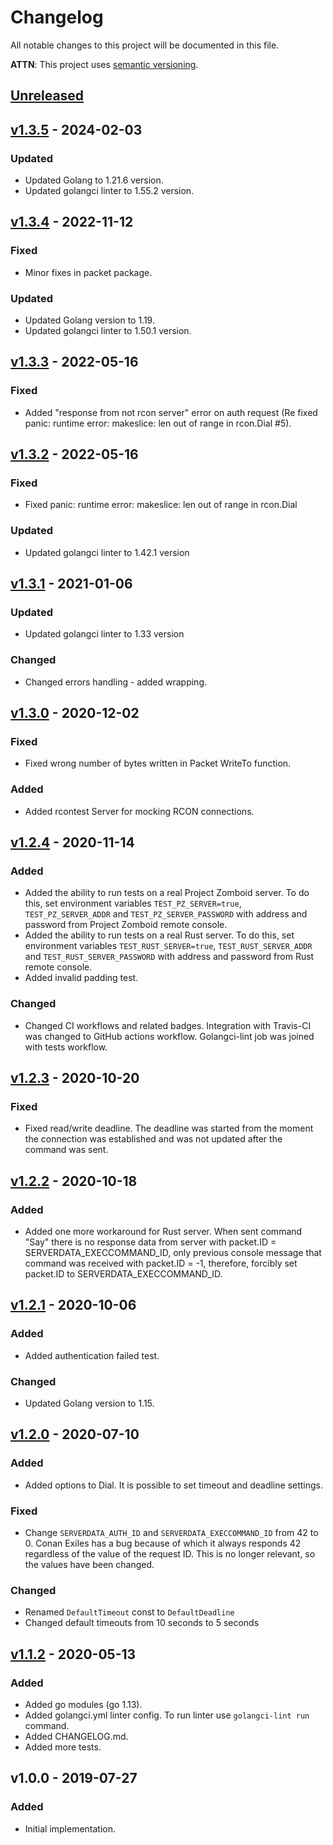 # Changelog
All notable changes to this project will be documented in this file.

**ATTN**: This project uses [semantic versioning](http://semver.org/).

## [Unreleased]

## [v1.3.5] - 2024-02-03
### Updated
- Updated Golang to 1.21.6 version.
- Updated golangci linter to 1.55.2 version.

## [v1.3.4] - 2022-11-12
### Fixed
- Minor fixes in packet package.

### Updated
- Updated Golang version to 1.19.
- Updated golangci linter to 1.50.1 version.

## [v1.3.3] - 2022-05-16
### Fixed
- Added "response from not rcon server" error on auth request (Re fixed panic: runtime error: makeslice: len out of range in rcon.Dial #5).

## [v1.3.2] - 2022-05-16
### Fixed
- Fixed panic: runtime error: makeslice: len out of range in rcon.Dial

### Updated
- Updated golangci linter to 1.42.1 version

## [v1.3.1] - 2021-01-06
### Updated
- Updated golangci linter to 1.33 version

### Changed
- Changed errors handling - added wrapping.

## [v1.3.0] - 2020-12-02
### Fixed
- Fixed wrong number of bytes written in Packet WriteTo function.

### Added
- Added rcontest Server for mocking RCON connections.

## [v1.2.4] - 2020-11-14
### Added
- Added the ability to run tests on a real Project Zomboid server. To do this, set environment variables 
`TEST_PZ_SERVER=true`, `TEST_PZ_SERVER_ADDR` and `TEST_PZ_SERVER_PASSWORD` with address and password from Project Zomboid
remote console.  
- Added the ability to run tests on a real Rust server. To do this, set environment variables `TEST_RUST_SERVER=true`, 
`TEST_RUST_SERVER_ADDR` and `TEST_RUST_SERVER_PASSWORD` with address and password from Rust remote console.  
- Added invalid padding test.

### Changed
- Changed CI workflows and related badges. Integration with Travis-CI was changed to GitHub actions workflow. Golangci-lint 
job was joined with tests workflow.  

## [v1.2.3] - 2020-10-20
### Fixed
- Fixed read/write deadline. The deadline was started from the moment the connection was established and was not updated 
after the command was sent.

## [v1.2.2] - 2020-10-18
### Added
- Added one more workaround for Rust server. When sent command "Say" there is no response data from server 
with packet.ID = SERVERDATA_EXECCOMMAND_ID, only previous console message that command was received with 
packet.ID = -1, therefore, forcibly set packet.ID to SERVERDATA_EXECCOMMAND_ID.

## [v1.2.1] - 2020-10-06
### Added
- Added authentication failed test.

### Changed
- Updated Golang version to 1.15.

## [v1.2.0] - 2020-07-10
### Added
- Added options to Dial. It is possible to set timeout and deadline settings.

### Fixed
- Change `SERVERDATA_AUTH_ID` and `SERVERDATA_EXECCOMMAND_ID` from 42 to 0. Conan Exiles has a bug because of which it 
always responds 42 regardless of the value of the request ID. This is no longer relevant, so the values have been 
changed.

### Changed
- Renamed `DefaultTimeout` const to `DefaultDeadline`
- Changed default timeouts from 10 seconds to 5 seconds

## [v1.1.2] - 2020-05-13
### Added
- Added go modules (go 1.13).
- Added golangci.yml linter config. To run linter use `golangci-lint run` command.
- Added CHANGELOG.md.
- Added more tests.

## v1.0.0 - 2019-07-27
### Added
- Initial implementation.

[Unreleased]: https://github.com/gorcon/rcon/compare/v1.3.5...HEAD
[v1.3.5]: https://github.com/gorcon/rcon/compare/v1.3.4...v1.3.5
[v1.3.4]: https://github.com/gorcon/rcon/compare/v1.3.3...v1.3.4
[v1.3.3]: https://github.com/gorcon/rcon/compare/v1.3.2...v1.3.3
[v1.3.2]: https://github.com/gorcon/rcon/compare/v1.3.1...v1.3.2
[v1.3.1]: https://github.com/gorcon/rcon/compare/v1.3.0...v1.3.1
[v1.3.0]: https://github.com/gorcon/rcon/compare/v1.2.4...v1.3.0
[v1.2.4]: https://github.com/gorcon/rcon/compare/v1.2.3...v1.2.4
[v1.2.3]: https://github.com/gorcon/rcon/compare/v1.2.2...v1.2.3
[v1.2.2]: https://github.com/gorcon/rcon/compare/v1.2.1...v1.2.2
[v1.2.1]: https://github.com/gorcon/rcon/compare/v1.2.0...v1.2.1
[v1.2.0]: https://github.com/gorcon/rcon/compare/v1.1.2...v1.2.0
[v1.1.2]: https://github.com/gorcon/rcon/compare/v1.0.0...v1.1.2
